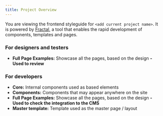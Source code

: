 ```yaml
---
title: Project Overview
---
```

You are viewing the frontend styleguide for `<add current project name>`.
It is powered by [Fractal](http://fractal.build), a tool that enables the rapid development of components, templates and pages.

### For designers and testers

  * **Full Page Examples:** Showcase all the pages, based on the design **- Used to review**


### For developers

  * **Core:** Internal components used as based elements
  * **Components:** Components that may appear anywhere on the site
  * **Full Page Examples:** Showcase all the pages, based on the design **- Used to check the integration to the CMS**
  * **Master template:** Template used as the master page / layout
